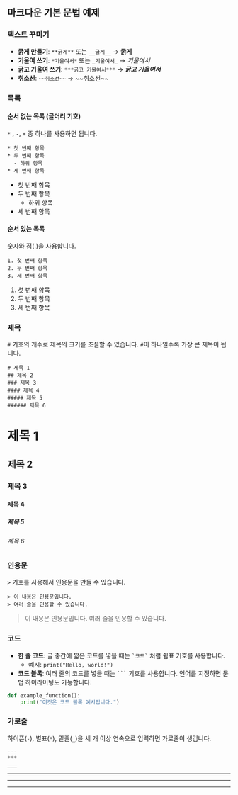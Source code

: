 ## 마크다운 기본 문법 예제

### 텍스트 꾸미기

  * **굵게 만들기**: `**굵게**` 또는 `__굵게__` → **굵게**
  * **기울여 쓰기**: `*기울여서*` 또는 `_기울여서_` → *기울여서*
  * **굵고 기울여 쓰기**: `***굵고 기울여서***` → ***굵고 기울여서***
  * **취소선**: `~~취소선~~` → \~\~취소선\~\~

### 목록

#### 순서 없는 목록 (글머리 기호)

`*` , `-`, `+` 중 하나를 사용하면 됩니다.

```
* 첫 번째 항목
* 두 번째 항목
  - 하위 항목
* 세 번째 항목
```

  * 첫 번째 항목
  * 두 번째 항목
      - 하위 항목
  * 세 번째 항목

#### 순서 있는 목록

숫자와 점(.)을 사용합니다.

```
1. 첫 번째 항목
2. 두 번째 항목
3. 세 번째 항목
```

1.  첫 번째 항목
2.  두 번째 항목
3.  세 번째 항목

### 제목

`#` 기호의 개수로 제목의 크기를 조절할 수 있습니다. `#`이 하나일수록 가장 큰 제목이 됩니다.

```
# 제목 1
## 제목 2
### 제목 3
#### 제목 4
##### 제목 5
###### 제목 6
```

# 제목 1

## 제목 2

### 제목 3

#### 제목 4

##### 제목 5

###### 제목 6

### 인용문

`>` 기호를 사용해서 인용문을 만들 수 있습니다.

```
> 이 내용은 인용문입니다.
> 여러 줄을 인용할 수 있습니다.
```

> 이 내용은 인용문입니다.
> 여러 줄을 인용할 수 있습니다.

### 코드

  * **한 줄 코드**: 글 중간에 짧은 코드를 넣을 때는 `` `코드` `` 처럼 쉼표 기호를 사용합니다.
      * 예시: `print("Hello, world!")`
  * **코드 블록**: 여러 줄의 코드를 넣을 때는 ` ``` ` 기호를 사용합니다. 언어를 지정하면 문법 하이라이팅도 가능합니다.

<!-- end list -->

```python
def example_function():
    print("이것은 코드 블록 예시입니다.")
```

### 가로줄

하이픈(`-`), 별표(`*`), 밑줄(`_`)을 세 개 이상 연속으로 입력하면 가로줄이 생깁니다.

```
---
***
___
```

-----

-----

-----

